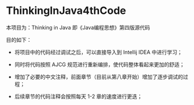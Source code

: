 # ThinkingInJava4thCode
本项目为：Thinking in Java 即《Java编程思想》第四版源代码 

目的如下：

- 将项目中的代码经过调试之后，可以直接导入到 Intellij IDEA 中进行学习；

- 同时将代码按照 AJCG 规范进行重新编排，使代码整体看起来更加的舒适；

- 增加了必要的中文注释，前面章节（目前从第八章开始）增加了逐步调试的过程；

- 后续章节的代码注释会按照每天 1-2 章的速度进行更迭；

